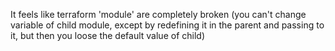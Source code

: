 It feels like terraform 'module' are completely broken
(you can't change variable of child module, except by redefining it in the parent and passing to it,
but then you loose the default value of child)
